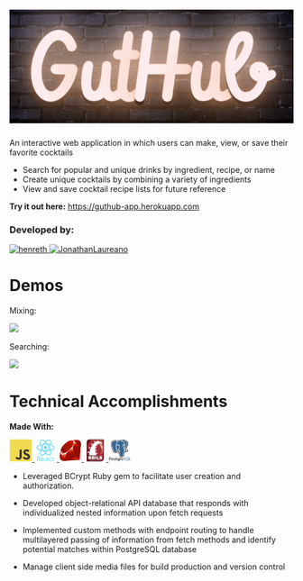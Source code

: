 # <img src="assets/Guthub-logo.gif" width="600">

An interactive web application in which users can make, view, or save their favorite cocktails

* Search for popular and unique drinks by ingredient, recipe, or name
* Create unique cocktails by combining a variety of ingredients
* View and save cocktail recipe lists for future reference

**Try it out here:** https://guthub-app.herokuapp.com

### Developed by: 

<a href="https://github.com/henreth" target="_blank" title="henreth">
  <img src="https://github.com/henreth.png?size=50" height="45" width="45" alt="henreth"/>
</a>

<a href="https://github.com/JonathanLaureano" target="_blank" title="JonathanLaureano">
  <img src="https://github.com/JonathanLaureano.png?size=50" height="45" width="45" alt="JonathanLaureano"/>
</a>

# Demos

Mixing:

<img src="assets/demo-mix.gif" width="600">

Searching:

<img src="assets/demo-search.gif" width="600">

# Technical Accomplishments

**Made With:** 

<a href="https://developer.mozilla.org/en-US/docs/Web/JavaScript" target="_blank" rel="noreferrer"> <img src="https://raw.githubusercontent.com/devicons/devicon/master/icons/javascript/javascript-original.svg" alt="javascript" width="40" height="40"/> </a> 
  <a href="https://reactjs.org/" target="_blank" rel="noreferrer"> <img src="https://raw.githubusercontent.com/devicons/devicon/master/icons/react/react-original-wordmark.svg" alt="react" width="40" height="40"/> </a> 
  <a href="https://www.ruby-lang.org/en/" target="_blank" rel="noreferrer"> <img src="https://raw.githubusercontent.com/devicons/devicon/master/icons/ruby/ruby-original.svg" alt="ruby" width="40" height="40"/> </a>
   <a href="https://rubyonrails.org" target="_blank" rel="noreferrer"> <img src="https://raw.githubusercontent.com/devicons/devicon/master/icons/rails/rails-original-wordmark.svg" alt="rails" width="40" height="40"/> </a> 
    <a href="https://www.postgresql.org" target="_blank" rel="noreferrer"> <img src="https://raw.githubusercontent.com/devicons/devicon/master/icons/postgresql/postgresql-original-wordmark.svg" alt="postgresql" width="40" height="40"/> </a>

</p>

* Leveraged BCrypt Ruby gem to facilitate user creation and authorization.

* Developed object-relational API database that responds with individualized nested information upon fetch requests

* Implemented custom methods with endpoint routing to handle multilayered passing of information from fetch methods and identify potential matches within PostgreSQL database

* Manage client side media files for build production and version control
